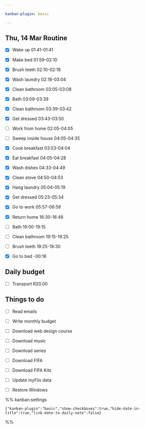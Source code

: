 ```yaml
---

kanban-plugin: basic

---
```


## Thu, 14 Mar Routine

- [x] Wake up 01:41-01:41
- [x] Make bed 01:59-02:10
- [x] Brush teeth 02:10-02:18
- [x] Wash laundry 02:18-03:04
- [x] Clean bathroom 03:05-03:08
- [x] Bath 03:09-03:39
- [x] Clean bathroom 03:39-03:42
- [x] Get dressed 03:43-03:50
- [ ] Work from home 02:05-04:05
- [ ] Sweep inside house 04:05-04:35
- [x] Cook breakfast 03:53-04:04
- [x] Eat breakfast 04:05-04:28
- [x] Wash dishes 04:33-04:49
- [x] Clean stove 04:50-04:53
- [x] Hang laundry 05:04-05:19
- [x] Get dressed 05:23-05:34
- [x] Go to work 05:57-06:59
- [x] Return home 16:30-16:46
- [ ] Bath 19:00-19:15
- [ ] Clean bathroom 19:15-19:25
- [ ] Brush teeth 19:25-19:30
- [x] Go to bed -00:16


## Daily budget

- [ ] Transport R20.00


## Things to do

- [ ] Read emails
- [ ] Write monthly budget
- [ ] Download web design course
- [ ] Download music
- [ ] Download series
- [ ] Download FIFA
- [ ] Download FIFA Kits
- [ ] Update myFlix data
- [ ] Restore Windows




%% kanban:settings
```
{"kanban-plugin":"basic","show-checkboxes":true,"hide-date-in-title":true,"link-date-to-daily-note":false}
```
%%